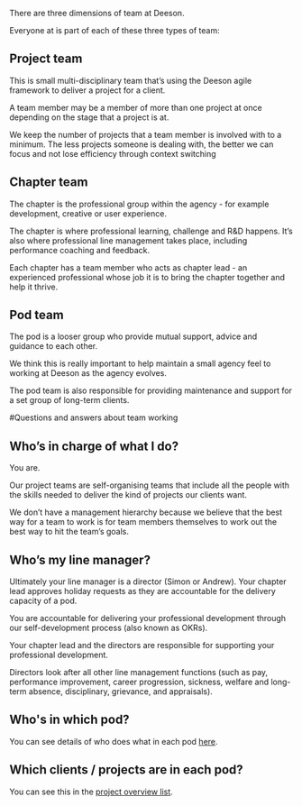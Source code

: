 There are three dimensions of team at Deeson. 

Everyone at is part of each of these three types of team:

## Project team

This is small multi-disciplinary team that’s using the Deeson agile framework to deliver a project for a client. 

A team member may be a member of more than one project at once depending on the stage that a project is at.

We keep the number of projects that a team member is involved with to a minimum. The less projects someone is dealing with, the better we can focus and not lose efficiency through context switching

## Chapter team

The chapter is the professional group within the agency - for example development, creative or user experience. 

The chapter is where professional learning, challenge and R&D happens. It’s also where professional line management takes place, including performance coaching and feedback. 

Each chapter has a team member who acts as chapter lead - an experienced professional whose job it is to bring the chapter together and help it thrive.

## Pod team

The pod is a looser group who provide mutual support, advice and guidance to each other. 

We think this is really important to help maintain a small agency feel to working at Deeson as the agency evolves. 

The pod team is also responsible for providing maintenance and support for a set group of long-term clients.


#Questions and answers about team working

## Who’s in charge of what I do?

You are. 

Our project teams are self-organising teams that include all the people with the skills needed to deliver the kind of projects our clients want. 

We don’t have a management hierarchy because we believe that the best way for a team to work is for team members themselves to work out the best way to hit the team’s goals.

## Who’s my line manager?

Ultimately your line manager is a director (Simon or Andrew). Your chapter lead approves holiday requests as they are accountable for the delivery capacity of a pod.

You are accountable for delivering your professional development through our self-development process (also known as OKRs). 

Your chapter lead and the directors are responsible for supporting your professional development. 

Directors look after all other line management functions (such as pay, performance improvement, career progression, sickness, welfare and long-term absence, disciplinary, grievance, and appraisals).

## Who's in which pod?

You can see details of who does what in each pod [here](https://docs.google.com/document/d/1g6r1k6JgFNe_4NvvZfSa4ROONzUNWWGMedb-gBHQkkk/edit#heading=h.bwbcgo8uj5ew). 

## Which clients / projects are in each pod?

You can see this in the [project overview list](https://docs.google.com/spreadsheets/d/1RYEHvwX79gxh23FKGeR_bg-FmYY_dCBIOxkCCypTmU4/edit#gid=0).
